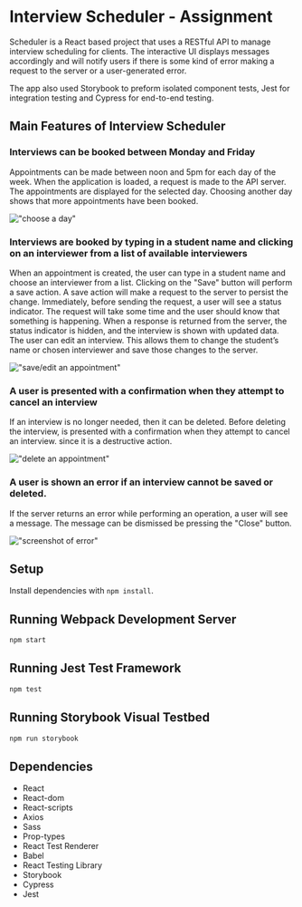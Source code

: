 # Interview Scheduler - Assignment

Scheduler is a React based project that uses a RESTful API to manage interview scheduling for clients. The interactive UI displays messages accordingly and will notify users if there is some kind of error making a request to the server or a user-generated error.

The app also used Storybook to preform isolated component tests, Jest for integration testing and Cypress for end-to-end testing.

## Main Features of Interview Scheduler

### Interviews can be booked between Monday and Friday
Appointments can be made between noon and 5pm for each day of the week. When the application is loaded, a request is made to the API server. The appointments are displayed for the selected day. Choosing another day shows that more appointments have been booked. 

!["choose a day"](https://github.com/faridamoussaeff/Scheduler/blob/master/docs/0chooseDay.gif)

### Interviews are booked by typing in a student name and clicking on an interviewer from a list of available interviewers
When an appointment is created, the user can type in a student name and choose an interviewer from a list. Clicking on the "Save" button will perform a save action. A save action will make a request to the server to persist the change. Immediately, before sending the request, a user will see a status indicator. The request will take some time and the user should know that something is happening. When a response is returned from the server, the status indicator is hidden, and the interview is shown with updated data. The user can edit an interview. This allows them to change the student’s name or chosen interviewer and save those changes to the server.

!["save/edit an appointment"](https://github.com/faridamoussaeff/Scheduler/blob/master/docs/1saveInterview.gif)

### A user is presented with a confirmation when they attempt to cancel an interview
If an interview is no longer needed, then it can be deleted. Before deleting the interview, is presented with a confirmation when they attempt to cancel an interview. since it is a destructive action. 

!["delete an appointment"](https://github.com/faridamoussaeff/Scheduler/blob/master/docs/2deleteInterview.gif)

### A user is shown an error if an interview cannot be saved or deleted.
If the server returns an error while performing an operation, a user will see a message. The message can be dismissed be pressing the "Close" button. 

!["screenshot of error"](https://github.com/faridamoussaeff/Scheduler/blob/master/docs/3error.png)

## Setup

Install dependencies with `npm install`.

## Running Webpack Development Server

```sh
npm start
```

## Running Jest Test Framework

```sh
npm test
```

## Running Storybook Visual Testbed

```sh
npm run storybook
```
## Dependencies
- React
- React-dom
- React-scripts
- Axios
- Sass
- Prop-types
- React Test Renderer
- Babel
- React Testing Library
- Storybook
- Cypress
- Jest

